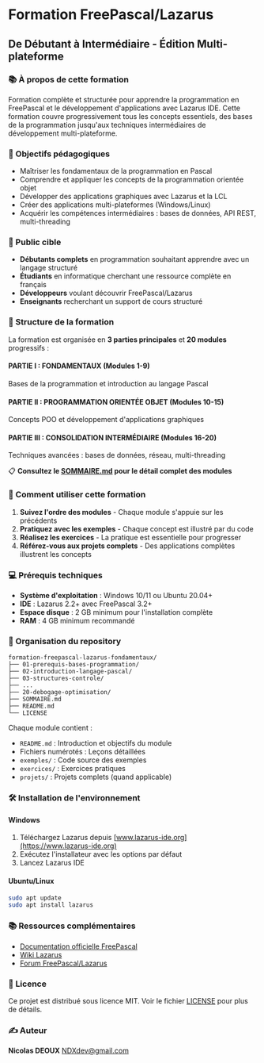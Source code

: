 # Formation FreePascal/Lazarus

## De Débutant à Intermédiaire - Édition Multi-plateforme

### 📚 À propos de cette formation

Formation complète et structurée pour apprendre la programmation en FreePascal et le développement d'applications avec Lazarus IDE. Cette formation couvre progressivement tous les concepts essentiels, des bases de la programmation jusqu'aux techniques intermédiaires de développement multi-plateforme.

### 🎯 Objectifs pédagogiques

- Maîtriser les fondamentaux de la programmation en Pascal
- Comprendre et appliquer les concepts de la programmation orientée objet
- Développer des applications graphiques avec Lazarus et la LCL
- Créer des applications multi-plateformes (Windows/Linux)
- Acquérir les compétences intermédiaires : bases de données, API REST, multi-threading

### 👥 Public cible

- **Débutants complets** en programmation souhaitant apprendre avec un langage structuré
- **Étudiants** en informatique cherchant une ressource complète en français
- **Développeurs** voulant découvrir FreePascal/Lazarus
- **Enseignants** recherchant un support de cours structuré

### 📖 Structure de la formation

La formation est organisée en **3 parties principales** et **20 modules** progressifs :

#### **PARTIE I : FONDAMENTAUX** (Modules 1-9)
Bases de la programmation et introduction au langage Pascal

#### **PARTIE II : PROGRAMMATION ORIENTÉE OBJET** (Modules 10-15)
Concepts POO et développement d'applications graphiques

#### **PARTIE III : CONSOLIDATION INTERMÉDIAIRE** (Modules 16-20)
Techniques avancées : bases de données, réseau, multi-threading

📋 **Consultez le [SOMMAIRE.md](SOMMAIRE.md) pour le détail complet des modules**

### 🚀 Comment utiliser cette formation

1. **Suivez l'ordre des modules** - Chaque module s'appuie sur les précédents
2. **Pratiquez avec les exemples** - Chaque concept est illustré par du code
3. **Réalisez les exercices** - La pratique est essentielle pour progresser
4. **Référez-vous aux projets complets** - Des applications complètes illustrent les concepts

### 💻 Prérequis techniques

- **Système d'exploitation** : Windows 10/11 ou Ubuntu 20.04+
- **IDE** : Lazarus 2.2+ avec FreePascal 3.2+
- **Espace disque** : 2 GB minimum pour l'installation complète
- **RAM** : 4 GB minimum recommandé

### 📂 Organisation du repository

```
formation-freepascal-lazarus-fondamentaux/
├── 01-prerequis-bases-programmation/
├── 02-introduction-langage-pascal/
├── 03-structures-controle/
├── ...
├── 20-debogage-optimisation/
├── SOMMAIRE.md
├── README.md
└── LICENSE
```

Chaque module contient :
- `README.md` : Introduction et objectifs du module
- Fichiers numérotés : Leçons détaillées
- `exemples/` : Code source des exemples
- `exercices/` : Exercices pratiques
- `projets/` : Projets complets (quand applicable)

### 🛠️ Installation de l'environnement

#### Windows
1. Téléchargez Lazarus depuis [www.lazarus-ide.org](https://www.lazarus-ide.org)
2. Exécutez l'installateur avec les options par défaut
3. Lancez Lazarus IDE

#### Ubuntu/Linux
```bash
sudo apt update
sudo apt install lazarus
```

### 📚 Ressources complémentaires

- [Documentation officielle FreePascal](https://www.freepascal.org/docs.html)
- [Wiki Lazarus](https://wiki.lazarus.freepascal.org/)
- [Forum FreePascal/Lazarus](https://forum.lazarus.freepascal.org/)

### 📄 Licence

Ce projet est distribué sous licence MIT. Voir le fichier [LICENSE](LICENSE) pour plus de détails.

### ✍️ Auteur

**Nicolas DEOUX**
NDXdev@gmail.com


